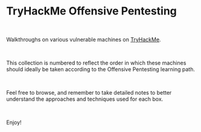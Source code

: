 # TryHackMe Offensive Pentesting

<br>

Walkthroughs on various vulnerable machines on [TryHackMe](https://tryhackme.com/).

<br>

This collection is numbered to reflect the order in which these machines should ideally be taken according to the Offensive Pentesting learning path.

<br>

Feel free to browse, and remember to take detailed notes to better understand the approaches and techniques used for each box.

<br>

Enjoy!
